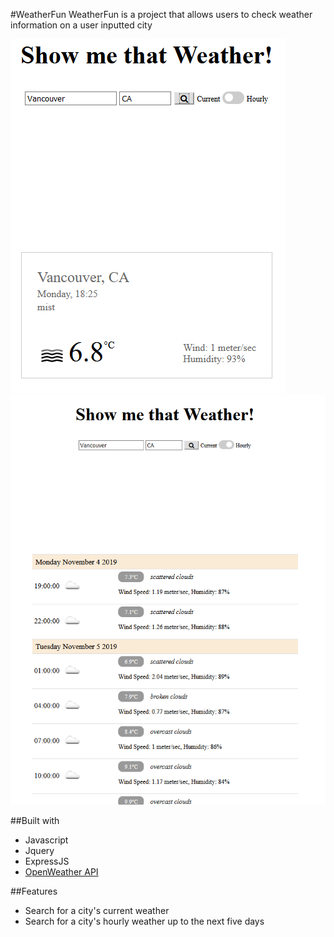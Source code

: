 #WeatherFun
WeatherFun is a project that allows users to check weather information on a user inputted city

![alt text](public/assets/Screenshot%20(53).png)
![alt text](public/assets/Screenshot%20(55).png)

##Built with
* Javascript
* Jquery
* ExpressJS
* [OpenWeather API](https://openweathermap.org/api)

##Features
* Search for a city's current weather
* Search for a city's hourly weather up to the next five days
